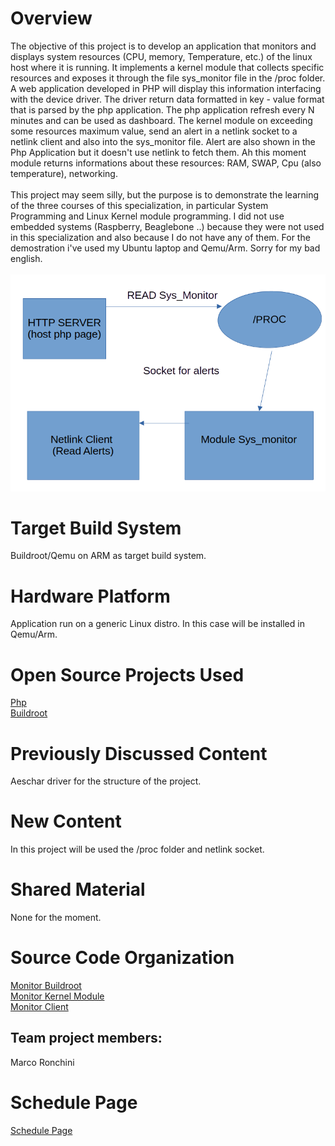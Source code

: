 
# Overview
The objective of this project is to develop an application that monitors and displays system resources (CPU, memory, Temperature, etc.) of the linux host where it is running. It implements a kernel module that collects specific resources and exposes it through the file sys_monitor file in the /proc folder. A web application developed in PHP will display this information interfacing with the device driver. The driver return data formatted in key - value format that is parsed by the php application. The php application refresh every N minutes and can be used as dashboard. The kernel module on exceeding some resources maximum value, send an alert in a netlink socket to a netlink client and also into the sys_monitor file. Alert are also shown in the Php Application but it doesn't use netlink to fetch them. Ah this moment module returns informations about these resources: RAM, SWAP, Cpu (also temperature), networking.
<br><br>
This project may seem silly, but the purpose is to demonstrate the learning of the three courses of this specialization, in particular System Programming and Linux Kernel module programming. I did not use embedded systems (Raspberry, Beaglebone ..) because they were not used in this specialization and also because I do not have any of them. For the demostration i've used my Ubuntu laptop and Qemu/Arm. Sorry for my bad english.
<br><br>
<img src="https://github.com/cu-ecen-aeld/final-project-marcoronk/blob/main/schema_progetto.png" >
# Target Build System
Buildroot/Qemu on ARM as target build system.

# Hardware Platform
Application run on a generic Linux distro. In this case will be installed in Qemu/Arm.

# Open Source Projects Used
[Php](https://www.php.net) <br>
[Buildroot](https://buildroot.org/)

# Previously Discussed Content
Aeschar driver for the structure of the project. 

# New Content
In this project will be used the /proc folder and netlink socket.

# Shared Material
None for the moment.

# Source Code Organization

[Monitor Buildroot](https://github.com/cu-ecen-aeld/final-project-marcoronk) <br>
[Monitor Kernel Module](https://github.com/marcoronk/rm_kernel) <br>
[Monitor Client](https://github.com/marcoronk/rm_client) <br>



## Team project members:

Marco Ronchini

# Schedule Page
[Schedule Page](https://github.com/users/marcoronk/projects/5/views/1)
